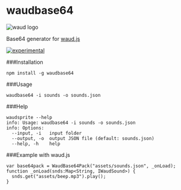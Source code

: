 # waudbase64

![waud logo](https://raw.githubusercontent.com/adireddy/waud/dev/logo.png)

Base64 generator for [waud.js](https://github.com/adireddy/waud)

[![experimental](http://hughsk.github.io/stability-badges/dist/experimental.svg)](http://adireddy.github.io/demos/waud/base64.html)

###Installation

```
npm install -g waudbase64
```

###Usage

```
waudbase64 -i sounds -o sounds.json
```

###Help

```
waudsprite --help
info: Usage: waudbase64 -i sounds -o sounds.json
info: Options:
  --input, -i   input folder                           
  --output, -o  output JSON file (default: sounds.json)
  --help, -h    help
```

###Example with waud.js

```
var base64pack = WaudBase64Pack("assets/sounds.json", _onLoad);
function _onLoad(snds:Map<String, IWaudSound>) {
  snds.get("assets/beep.mp3").play();
}
```
